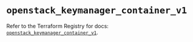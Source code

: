 # `openstack_keymanager_container_v1`

Refer to the Terraform Registry for docs: [`openstack_keymanager_container_v1`](https://registry.terraform.io/providers/terraform-provider-openstack/openstack/1.54.1/docs/resources/keymanager_container_v1).
